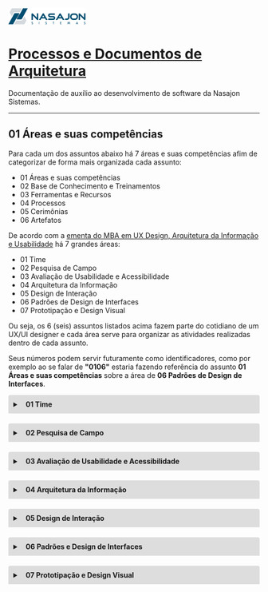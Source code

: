 ![Logo da Nasajon](../logoNasajon.png "Logo da Nasajon")
# [Processos e Documentos de Arquitetura](../ "voltar para página inicial")
Documentação de auxílio ao desenvolvimento de software da Nasajon Sistemas.

---

## 01 Áreas e suas competências
Para cada um dos assuntos abaixo há 7 áreas e suas competências afim de categorizar de forma mais organizada cada assunto:
  * 01 Áreas e suas competências
  * 02 Base de Conhecimento e Treinamentos
  * 03 Ferramentas e Recursos
  * 04 Processos
  * 05 Cerimônias
  * 06 Artefatos

De acordo com a [ementa do MBA em UX Design, Arquitetura da Informação e Usabilidade](https://poslive.infnet.edu.br/mba-ux-design/) há 7 grandes áreas:
  * 01 Time
  * 02 Pesquisa de Campo
  * 03 Avaliação de Usabilidade e Acessibilidade
  * 04 Arquitetura da Informação
  * 05 Design de Interação
  * 06 Padrões de Design de Interfaces
  * 07 Prototipação e Design Visual


Ou seja, os 6 (seis) assuntos listados acima fazem parte do cotidiano de um UX/UI designer e cada área serve para organizar as atividades realizadas dentro de cada assunto. 

Seus números podem servir futuramente como identificadores, como por exemplo ao se falar de **"0106"** estaria fazendo referência do assunto **01 Áreas e suas competências** sobre a área de **06 Padrões de Design de Interfaces**.

<details style="margin-bottom:20px;">
<style>.markdown-body>*:first-child {
    margin-top: 0 !important;
    display: none;
}</style>
  <link rel="stylesheet" href="https://cdnjs.cloudflare.com/ajax/libs/font-awesome/5.15.3/css/all.min.css" integrity="sha512-iBBXm8fW90+nuLcSKlbmrPcLa0OT92xO1BIsZ+ywDWZCvqsWgccV3gFoRBv0z+8dLJgyAHIhR35VZc2oM/gI1w==" crossorigin="anonymous" referrerpolicy="no-referrer" />
  <summary style="
    background-color: #ddd;
    padding: 10px;
    font-weight: bold;
    border-radius: 4px 4px 0 0;
    cursor:pointer;"
    title="Clique aqui para visualizar as competências da área de Time">
    <i class="fas fa-users" style="color: #2879d0;margin-right:10px;"></i> 01 Time</summary>
  <div style="
    border: 1px solid #ddd;
    border-radius: 0 0 4px 4px;
    padding: 15px;">
    <p><b>Time</b> trata-se da própria equipe de design, onde nesse item é detalhado como nossas atividades são realizadas. E quando essa área é pontuada em algum assunto, o mesmo vai representar como nós designers a realizamos com foco no profissionalismo, como por exemplo se essa área for descrita no assunto *Artefatos* isso quer dizer que há algum recurso que facilite algum processo de organização de como é estruturada nossa equipe e dois exemplos já pontuados é o nosso Trello e esse site do Arquitetura onde está realizando essa leitura.</p>
    <hr>
    <p><b>Competências</b></p>
    <ul>
      <li style="margin-top:10px;"><u>Expor como fazemos nosso trabalho</u>
        <ul>
          <li><b>Padronizar</b>: como facilitamos a qualidade do projeto por meio de conjuntos de ferramentas e processos consistentes;</li>
          <li><b>Harmonizar</b>: como podemos compartilhar e expandir a inteligência de design para que todos trabalhemos a partir do mesmo entendimento compartilhado e construamos um terreno comum;</li>
          <li><b>Priorizar</b>: como tomamos decisões sobre em quais projetos trabalhar e quando trabalhar neles.</li>
        </ul>
      </li>
      <li style="margin-top:10px;"><u>Expor como trabalhamos juntos</u>
        <ul>
          <li><b>Organizar</b>: como estruturamos nossas equipes e construímos a equipe certa;</li>
          <li><b>Colaborar</b>: Como criamos ambientes e encontros que permitem uma comunicação eficaz;</li>
          <li><b>Humanizar</b>:  Como podemos garantir que as práticas de contratação, integração e desenvolvimento profissional tratem os funcionários como seres humanos em primeiro lugar.</li>
        </ul>
      </li>
      <li style="margin-top:10px;"><u>Expor como nosso trabalho cria impacto</u>
        <ul>
          <li><b>Medir</b>: como tornamos o design responsável ao definir e medir a qualidade do design;</li>
          <li><b>Socializar</b>: como educamos os outros sobre o papel e o valor do design;</li>
          <li><b>Habilitar</b>:  como cultivamos a compreensão e o uso das atividades de design, mesmo por aqueles fora da equipe de design.</li>
        </ul>
      </li>
    </ul>
  </div>
</details>

<details style="margin-bottom:20px;">
  <summary style="
    background-color: #ddd;
    padding: 10px;
    font-weight: bold;
    border-radius: 4px 4px 0 0;
    cursor:pointer;"
    title="Clique aqui para visualizar as competências da área de Pesquisa de Campo">
    <i class="fas fa-people-arrows" style="color: #2879d0;margin-right:10px;"></i> 02 Pesquisa de Campo</summary>
  <div style="
    border: 1px solid #ddd;
    border-radius: 0 0 4px 4px;
    padding: 15px;">
    <p>Pesquisa de Campo de acordo com a <a href="https://www.questionpro.com/pt-br/pesquisa-de-campo.html" target="_blank">QUESTIONPRO</a> significa:</p>
    <blockquote>
      "A <b>pesquisa de campo</b> é a coleta de novos dados de fontes primárias para um propósito específico. Trata-se de um método qualitativo de coleta de dados que visa compreender, observar e interagir com pessoas em seu ambiente natural."
    </blockquote>
    <hr>
    <p><b>Competências</b></p>
    <ul>
      <li>Planejar a pesquisa com usuários;</li>
      <li>Realizar pesquisa com usuários com diferentes métodos;</li>
      <li>Consolidar as informações coletadas na pesquisa;</li>
      <li>Definir a solução de design a partir da identificação do problema;</li>
      <li>Realizar pesquisa desk;</li>
      <li>Recrutar participantes para a pesquisa;</li>
      <li>Analisar insights da pesquisa;</li>
      <li>Elaborar relatório de pesquisa com usuários.</li>
    </ul>
  </div>
</details>

<details style="margin-bottom:20px;">
  <summary style="
    background-color: #ddd;
    padding: 10px;
    font-weight: bold;
    border-radius: 4px 4px 0 0;
    cursor:pointer;"
    title="Clique aqui para visualizar as competências da área de Avaliação de Usabilidade e Acessibilidade">
    <i class="fas fa-universal-access" style="color: #2879d0;margin-right:10px;"></i> 03 Avaliação de Usabilidade e Acessibilidade</summary>
  <div style="
    border: 1px solid #ddd;
    border-radius: 0 0 4px 4px;
    padding: 15px;">
    <p>Visa a realização de pesquisas avaliativas que de acordo com <a href="https://www.teses.usp.br/teses/disponiveis/55/55134/tde-17012017-095657/publico/SandraSouzaRodrigues_revisada.pdf" target="_blank">Sandra Souza Rodrigues, 2016</a> apud Power, Freire e Petrie (2010) serve para:</p>
    <blockquote>
      "(...) que as informações possam estar acessíveis de forma mais ampla possível, é necessário que os diferentes perfis de usuários sejam atendidos."* Ou seja, o produto final deve ser abrangente em seus aspectos usáveis e acessíveis."
    </blockquote>
    <p><b>Mas o que é usabilidade e acessibilidade?</b></p>
    <p><b>Usabilidade</b> = é o termo utilizado para se referir à facilidade com que os usuários lidam com uma ferramenta. Em outras palavras, é a maneira com a qual um dispositivo ou funcionalidade tecnológica é aplicado para o cumprimento de seu objetivo. <a href="https://neilpatel.com/br/blog/usabilidade-o-que-e/" target="_blank">[Neil Patel, 2021]</a>.</p>
    <p><b>Acessibilidade</b> = é a possibilidade de acessar um lugar, serviço, produto ou informação de maneira segura e autônoma, sem nenhum tipo de barreira, beneficiando a todas as pessoas, com ou sem deficiência, em todas as fases da vida. <a href="https://guiaderodas.com/o-que-e-acessibilidade/" target="_blank">[GUIA DE RODAS, 2020]</a>.</p>
    <hr>
    <p><b>Competências</b></p>
    <ul>
      <li>Planejar testes de avaliação de usabilidade;</li>
      <li>Realizar testes de avaliação heurística;</li>
      <li>Realizar testes de avaliação de usabilidade com usuários;</li>
      <li>Elaborar relatórios de avaliação com usuários;</li>
      <li>Realizar testes com protótipo de baixa fidelidade;</li>
      <li>Realizar testes de usabilidade de aplicativos mobile;</li>
      <li>Seguir recomendações para acessibilidade no design da interface.</li>
    </ul>
  </div>
</details> 

<details style="margin-bottom:20px;">
  <summary style="
    background-color: #ddd;
    padding: 10px;
    font-weight: bold;
    border-radius: 4px 4px 0 0;
    cursor:pointer;"
    title="Clique aqui para visualizar as competências da área de Arquitetura da Informação">
    <i class="fas fa-sitemap" style="color: #2879d0;margin-right:10px;"></i> 04 Arquitetura da Informação</summary>
  <div style="
    border: 1px solid #ddd;
    border-radius: 0 0 4px 4px;
    padding: 15px;">
    <p>De acordo com <a href="https://rockcontent.com/br/blog/arquitetura-da-informacao/" target="_blank">Thiago Xavier (ROCKCONTENT, 2018)</a> apud Information Architecture Institute (Instituto de Arquitetura da Informação) uma definição sucinta consiste em:</p>
    <blockquote>
      "A <b>arquitetura da informação</b> é a prática de decidir como organizar as partes de alguma coisa de modo a torná-la compreensível."
    </blockquote>
    <p>Onde Xavier detalha que:</p>
    <blockquote>
      "Se formos desenvolver essa descrição, podemos dizer que a IA tem a função de auxiliar as pessoas a encontrar o que elas estão procurando. Seja em objetos ou locais, físicos ou digitais, ela também possui a finalidade de tornar claro o contexto em que o indivíduo ou usuário está."
    </blockquote>
    <hr>
    <p><b>Competências</b></p>
    <ul>
      <li>Organizar e rotular o conteúdo de um site, sistema ou aplicativo;</li>
      <li>Projetar a navegação de um site, sistema ou aplicativo;</li>
      <li>Projetar a busca de um site, sistema ou aplicativo;</li>
      <li>Realizar testes de card sorting;</li>
      <li>Elaborar wireframes;</li>
      <li>Elaborar inventário de conteúdo de um site ou portal;</li>
      <li>Definir a hierarquia das informações em uma página;</li>
      <li>Elaborar layouts de páginas a partir da organização do conteúdo, rotulação, navegação e busca.</li>
    </ul>
  </div>
</details>

<details style="margin-bottom:20px;">
  <summary style="
    background-color: #ddd;
    padding: 10px;
    font-weight: bold;
    border-radius: 4px 4px 0 0;
    cursor:pointer;"
    title="Clique aqui para visualizar as competências da área de Design de Interação">
    <i class="far fa-hand-point-up" style="color: #2879d0;margin-right:10px;"></i> 05 Design de Interação</summary>
  <div style="
    border: 1px solid #ddd;
    border-radius: 0 0 4px 4px;
    padding: 15px;">
    <p>Conforme <a href="https://brasil.uxdesign.cc/qual-a-diferenca-entre-design-de-interacao-e-ux-design-66f8a4f140f" target="_blank">Guilherme Gonzalez (UX COLLECTIVE, 2014)</a> design de interação é:</p>
    <blockquote>
      "O <b>design de interação</b> é especificamente uma disciplina que estuda a interação (através de uma interface) entre um sistema e o usuário. Ele também pode incorporar design focado em como a informação deve ser apresentada no prazo de um sistema para permitir que o usuário entenda melhor a informação, é muitas vezes considerada a disciplina separada de “design de informação” também."
    </blockquote>
    <hr>
    <p><b>Competências</b></p>
    <ul>
      <li>Mapear a experiência de um site, sistema ou aplicativo;</li>
      <li>Elaborar o fluxo das tarefas de um site, sistema ou aplicativo;</li>
      <li>Detalhar as ações do usuário;</li>
      <li>Elaborar cenários de uso para personas;</li>
      <li>Detalhar o feedback do sistema;</li>
      <li>Definir as microinterações de um site, sistema ou aplicativo;</li>
      <li>Elaborar o fluxo de telas em um protótipo a partir da definição da interação.</li>
    </ul>
  </div>
</details>

<details style="margin-bottom:20px;">
  <summary style="
    background-color: #ddd;
    padding: 10px;
    font-weight: bold;
    border-radius: 4px 4px 0 0;
    cursor:pointer;"
    title="Clique aqui para visualizar as competências da área de Padrões e Design de Interfaces">
    <i class="fas fa-window-restore" style="color: #2879d0;margin-right:10px;"></i> 06 Padrões e Design de Interfaces</summary>
  <div style="
    border: 1px solid #ddd;
    border-radius: 0 0 4px 4px;
    padding: 15px;">
    <p>De acordo com <a href="https://raidboxes.io/pt/blog/webdesign-development/ui-patterns/" target="_blank">Sonja Hoffmann (RAIDBOXES, 2020)</a> Padrões e Design de Interfaces trata-se de:.</p>
    <blockquote>
      "Os <b>padrões de design da interface</b> do usuário (IU) são bibliotecas de problemas de usabilidade que já foram analisados e resolvidos com sucesso. No entanto, estes não devem ser adoptados um a um. No entanto, eles fornecem uma base abrangente para uma experiência de usuário harmoniosa. Os padrões de IU estão lá para facilitar e acelerar o seu fluxo de trabalho."
    </blockquote>
    <p>Uma outra visão do mesmo assunto é retratado por <a href="https://coletivoux.com/sistemas-de-design-para-interfaces-6f846e0067e" target="_blank">Neviton Santana (COLETIVO UX, 2017)</a> trata-se de:.</p>
    <blockquote>
      "<b>Interfaces digitais</b> exigem <b>padrões</b> porque o comportamento humano é feito de padrões. Caso contrário desenhar um produto pensando em cada tipo de pessoa se tornaria praticamente inviável."
    </blockquote>
    <hr>
    <p><b>Competências</b></p>
    <ul>
      <li>Iniciar o design de interfaces a partir do design da experiência;</li>
      <li>Analisar soluções de design de interface a partir de cases;</li>
      <li>Elaborar soluções de interface de aplicativos para fins específicos;</li>
      <li>Aplicar padrões de design de aplicativos;</li>
      <li>Mapear objetivos, tarefas, funcionalidades, páginas e conteúdo;</li>
      <li>Elaborar sketches das páginas de um aplicativo;</li>
      <li>Justificar decisões de design em um projeto.</li>
    </ul>
  </div>
</details>

<details style="margin-bottom:20px;">
  <summary style="
    background-color: #ddd;
    padding: 10px;
    font-weight: bold;
    border-radius: 4px 4px 0 0;
    cursor:pointer;"
    title="Clique aqui para visualizar as competências da área de Prototipação e Design Visual">
    <i class="fab fa-figma" style="color: #2879d0;margin-right:10px;"></i> 07 Prototipação e Design Visual</summary>
  <div style="
    border: 1px solid #ddd;
    border-radius: 0 0 4px 4px;
    padding: 15px;">
    <p>Segundo <a href="https://brasil.uxdesign.cc/uma-r%C3%A1pido-estudo-de-prototipagem-81a1b300471b" target="_blank">André Dantas (UX COLLECTIVE, 2018)</a> apud Jerry Cao (UX Content Strategist da UXPin) protótipo é:</p>
    <blockquote>
      "O <b>protótipo</b> é uma versão simulada ou amostra de um produto final, a utilizada para testes antes do lançamento."
    </blockquote>
    <p>E Design Visual conforme <a href="https://www.chiefofdesign.com.br/visual-design/" target="_blank">David Arty (CHIEF OF DESIGN, 2020)</a> trata-se de:</p>
    <blockquote>
      "O <b>Design Visual</b> ou Visual Design é um ramo do design que se debruça ao estudo da comunicação visual. Para tanto, um bom profissional da área precisará ter expertise no manuseio dos softwares gráficos (como Adobe Photoshop, Adobe Ilustrator, Figma, entre várias outros) mas também, e principalmente, deverá conhecer os fundamentos do Design Visual, como tipografia, cores, gestalt, grid, semiótica, entre outros."
    </blockquote>
    <hr>
    <p><b>Competências</b></p>
    <ul>
      <li>Elaborar layouts para plataformas Android e iOS;</li>
      <li>Aplicar design visual na interface, incluindo cores, tipografia e imagens;</li>
      <li>Elaborar um Design System;</li>
      <li>Elaborar um protótipo de alta fidelidade;</li>
      <li>Otimizar o processo de design de interfaces;</li>
      <li>Elaborar layouts responsivos para diferentes resoluções;</li>
      <li>Preparar especificações do design para o desenvolvimento.</li>
    </ul>
  </div>
</details>

